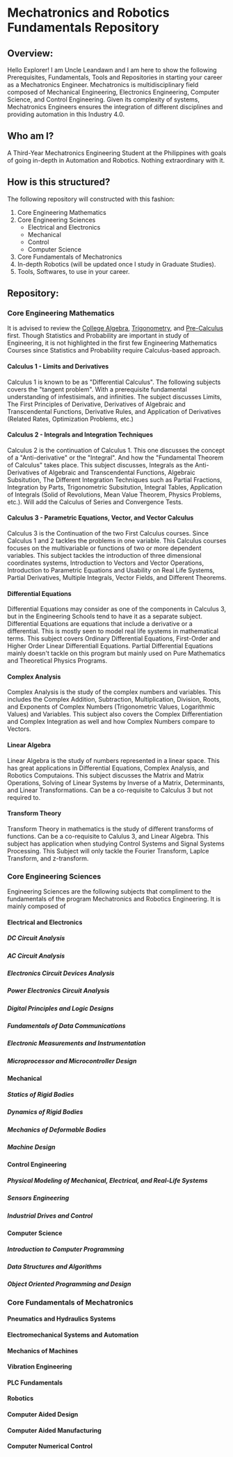 # Mechatronics and Robotics Fundamentals Repository

## Overview:
Hello Explorer! I am Uncle Leandawn and I am here to show the following Prerequisites, Fundamentals, Tools and Repositories in starting your career as a Mechatronics Engineer. Mechatronics is multidisciplinary field composed of Mechanical Engineering, Electronics Engineering, Computer Science, and Control Engineering. Given its complexity of systems, Mechatronics Engineers ensures the integration of different disciplines and providing automation in this Industry 4.0.

## Who am I?
A Third-Year Mechatronics Engineering Student at the Philippines with goals of going in-depth in Automation and Robotics. Nothing extraordinary with it.

## How is this structured?
The following repository will constructed with this fashion:

1. Core Engineering Mathematics
2. Core Engineering Sciences
    - Electrical and Electronics
    - Mechanical
    - Control
    - Computer Science
4. Core Fundamentals of Mechatronics
5. In-depth Robotics (will be updated once I study in Graduate Studies).
6. Tools, Softwares, to use in your career.

## Repository:

### Core Engineering Mathematics
It is advised to review the [College Algebra](https://www.khanacademy.org/math/college-algebra), [Trigonometry](https://www.khanacademy.org/math/trigonometry), and [Pre-Calculus](https://www.khanacademy.org/math/precalculus) first. Though Statistics and Probability are important in study of Engineering, it is not highlighted in the first few Engineering Mathematics Courses since Statistics and Probability require Calculus-based approach.

#### Calculus 1 - Limits and Derivatives
Calculus 1 is known to be as "Differential Calculus". The following subjects covers the "tangent problem". With a prerequisite fundamental understanding of infestisimals, and infinities. The subject discusses Limits, The First Principles of Derivative, Derivatives of Algebraic and Transcendental Functions, Derivative Rules, and Application of Derivatives (Related Rates, Optimization Problems, etc.)

#### Calculus 2 - Integrals and Integration Techniques
Calculus 2 is the continuation of Calculus 1. This one discusses the concept of a "Anti-derivative" or the "Integral". And how the "Fundamental Theorem of Calculus" takes place. This subject discusses, Integrals as the Anti-Derivatives of Algebraic and Transcendental Functions, Algebraic Subsitution, The Different Integration Techniques such as Partial Fractions, Integration by Parts, Trigonometric Subsitution, Integral Tables, Application of Integrals (Solid of Revolutions, Mean Value Theorem, Physics Problems, etc.). Will add the Calculus of Series and Convergence Tests.

#### Calculus 3 - Parametric Equations, Vector, and Vector Calculus
Calculus 3 is the Continuation of the two First Calculus courses. Since Calculus 1 and 2 tackles the problems in one variable. This Calculus courses focuses on the multivariable or functions of two or more dependent variables. This subject tackles the introduction of three dimensional coordinates systems, Introduction to Vectors and Vector Operations, Introduction to Parametric Equations and Usability on Real Life Systems, Partial Derivatives, Multiple Integrals, Vector Fields, and Different Theorems.

#### Differential Equations
Differential Equations may consider as one of the components in Calculus 3, but in the Engineering Schools tend to have it as a separate subject. Differential Equations are equations that include a derivative or a differential. This is mostly seen to model real life systems in mathematical terms. This subject covers Ordinary Differential Equations, First-Order and Higher Order Linear Differentiall Equations. Partial Differential Equations mainly doesn't tackle on this program but mainly used on Pure Mathematics and Theoretical Physics Programs.

#### Complex Analysis
Complex Analysis is the study of the complex numbers and variables. This includes the Complex Addition, Subtraction, Multiplication, Division, Roots, and Exponents of Complex Numbers (Trigonometric Values, Logarithmic Values) and Variables. This subject also covers the Complex Differentiation and Complex Integration as well and how Complex Numbers compare to Vectors.

#### Linear Algebra
Linear Algebra is the study of numbers represented in a linear space. This has great applications in Differential Equations, Complex Analysis, and Robotics Computaions. This subject discusses the Matrix and Matrix Operations, Solving of Linear Systems by Inverse of a Matrix, Determinants, and Linear Transformations. Can be a co-requisite to Calculus 3 but not required to.

#### Transform Theory
Transform Theory in mathematics is the study of different transforms of functions. Can be a co-requisite to Calulus 3, and Linear Algebra. This subject has application when studying Control Systems and Signal Systems Processing. This Subject will only tackle the Fourier Transform, Laplce Transform, and z-transform.

### Core Engineering Sciences
Engineering Sciences are the following subjects that compliment to the fundamentals of the program Mechatronics and Robotics Engineering. It is mainly composed of

#### Electrical and Electronics

##### DC Circuit Analysis

##### AC Circuit Analysis

##### Electronics Circuit Devices Analysis

##### Power Electronics Circuit Analysis

##### Digital Principles and Logic Designs

##### Fundamentals of Data Communications

##### Electronic Measurements and Instrumentation

##### Microprocessor and Microcontroller Design

#### Mechanical

##### Statics of Rigid Bodies

##### Dynamics of Rigid Bodies

##### Mechanics of Deformable Bodies

##### Machine Design

#### Control Engineering

##### Physical Modeling of Mechanical, Electrical, and Real-Life Systems

##### Sensors Engineering

##### Industrial Drives and Control

#### Computer Science

##### Introduction to Computer Programming

##### Data Structures and Algorithms

##### Object Oriented Programming and Design

### Core Fundamentals of Mechatronics 

#### Pneumatics and Hydraulics Systems

#### Electromechanical Systems and Automation

#### Mechanics of Machines

#### Vibration Engineering  

#### PLC Fundamentals

#### Robotics

#### Computer Aided Design

#### Computer Aided Manufacturing

#### Computer Numerical Control

